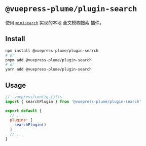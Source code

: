 # `@vuepress-plume/plugin-search`

使用 [`minisearch`](https://lucaong.github.io/minisearch/) 实现的本地 全文模糊搜索 插件。

## Install

```sh
npm install @vuepress-plume/plugin-search
# or
pnpm add @vuepress-plume/plugin-search
# or
yarn add @vuepress-plume/plugin-search
```
## Usage
``` js
// .vuepress/config.[jt]s
import { searchPlugin } from '@vuepress-plume/plugin-search'

export default {
  // ...
  plugins: [
    searchPlugin()
  ]
  // ...
}
```
